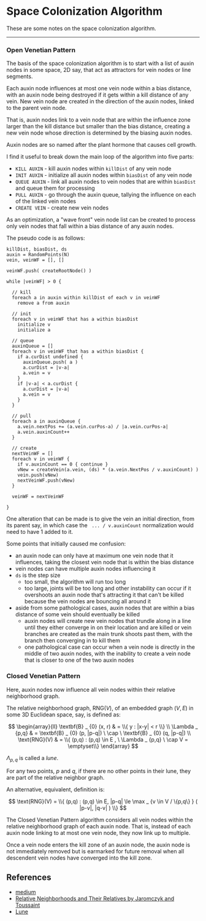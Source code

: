 Space Colonization Algorithm
===

These are some notes on the space colonization algorithm.

---

### Open Venetian Pattern

The basis of the space colonization algorithm is to start with
a list of auxin nodes in some space, 2D say, that act as attractors
for vein nodes or line segments.

Each auxin node influences at most one vein node within a bias distance,
with an auxin node being destroyed if it gets within a kill distance of
any vein.
New vein node are created in the direction of the auxin nodes,
linked to the parent vein node.

That is, auxin nodes link to a vein node that are within the influence
zone larger than the kill distance but smaller than the bias distance,
creating a new vein node whose direction is determined by the biasing
auxin nodes.

Auxin nodes are so named after the plant hormone that causes cell
growth.


I find it useful to break down the main loop of the algorithm into five parts:

* `KILL AUXIN` - kill auxin nodes within `killDist` of any vein node
* `INIT AUXIN` - initialize all auxin nodes within `biasDist` of any vein node
* `QUEUE AUXIN` - link all auxin nodes to vein nodes that are within `biasDist` and queue them for processing
* `PULL AUXIN` - go through the auxin queue, tallying the influence on each of the linked vein nodes
* `CREATE VEIN` - create new vein nodes

As an optimization, a "wave front" vein node list can be created to process only vein nodes
that fall within a bias distance of any auxin nodes.


The pseudo code is as follows:

```
killDist, biasDist, ds
auxin = RandomPoints(N)
vein, veinWF = [], []

veinWF.push( createRootNode() )

while |veinWF| > 0 {

  // kill
  foreach a in auxin within killDist of each v in veinWF
    remove a from auxin

  // init
  foreach v in veinWF that has a within biasDist
    initialize v
    initialize a

  // queue
  auxinQueue = []
  foreach v in veinWF that has a within biasDist {
    if a.curDist undefined {
      auxinQueue.push( a )
      a.curDist = |v-a|
      a.vein = v
    }
    if |v-a| < a.curDist {
      a.curDist = |v-a|
      a.vein = v
    }
  }
  
  // pull
  foreach a in auxinQueue {
    a.vein.nextPos += (a.vein.curPos-a) / |a.vein.curPos-a|
    a.vein.auxinCount++
  }

  // create
  nextVeinWF = []
  foreach v in veinWF {
    if v.auxinCount == 0 { continue }
    vNew = createVein(a.vein, (ds) * (a.vein.NextPos / v.auxinCount) )
    vein.push(vNew)
    nextVeinWF.push(vNew)
  }

  veinWF = nextVeinWF

}
```

One alteration that can be made is to give the vein an initial direction,
from its parent say, in which case the ` ... / v.auxinCount` normalization would need to
have 1 added to it.


Some points that initially caused me confusion:

* an auxin node can only have at maximum one vein node that it influences,
  taking the closest vein node that is within the bias distance
* vein nodes can have multiple auxin nodes influencing it
* `ds` is the step size
  - too small, the algorithm will run too long
  - too large, joints will be too long and other instability can occur if it
    overshoots an auxin node that's attracting it that can't be killed because
    the vein nodes are bouncing all around it
* aside from some pathological cases, auxin nodes that are within a bias distance
  of some vein should eventually be killed
  - auxin nodes will create new vein nodes that trundle along in a line until they
    either converge in on their location and are killed or vein branches are created
    as the main trunk shoots past them, with the branch then converging in to kill them
  - one pathological case can occur when a vein node is directly in the middle of two
    auxin nodes, with the inability to create a vein node that is closer to one of
    the two auxin nodes
  

### Closed Venetian Pattern

Here, auxin nodes now influence all vein nodes within their relative neighborhood graph.

The relative neighborhood graph, $\text{RNG}(V)$,
of an embedded graph $(V,E)$ in some 3D Euclidean space, say,
is defined as:

$$
\begin{array}{ll}
\textbf{B} _ {0} (x, r) & = \\{ y : |x-y| < r \\} \\
\Lambda _ {p,q} & = \textbf{B} _ {0} (p, |p-q|) \ \cap \ \textbf{B} _ {0} (q, |p-q|) \\
\text{RNG}(V) & = \\{ (p,q) : (p,q) \in E , \ \Lambda _ {p,q} \ \cap V = \emptyset\\}
\end{array}
$$

$\Lambda _ {p,q}$ is called a *lune*.

For any two points, $p$ and $q$, if there are no other points in their lune, they are part
of the relative neighbor graph.

An alternative, equivalent, definition is:

$$
\text{RNG}(V) = \\{ (p,q) : (p,q) \in E, |p-q| \le \max  _ {v \in V / \{p,q\} } ( |p-v|, |q-v| ) \\}
$$

The Closed Venetian Pattern algorithm considers all vein nodes within the relative neighborhood
graph of each auxin node.
That is, instead of each auxin node linking to at most one vein node, they now link up to multiple.

Once a vein node enters the kill zone of an auxin node, the auxin node is not immediately removed
but is earmarked for future removal when all descendent vein nodes have converged into the kill zone.




References
---

* [medium](https://medium.com/@jason.webb/space-colonization-algorithm-in-javascript-6f683b743dc5)
* [Relative Neighborhoods and Their Relatives by Jaromczyk and Toussaint](https://cgm.cs.mcgill.ca/~godfried/publications/proximity.survey.pdf)
* [Lune](https://en.wikipedia.org/wiki/Lune_%28geometry%29)
